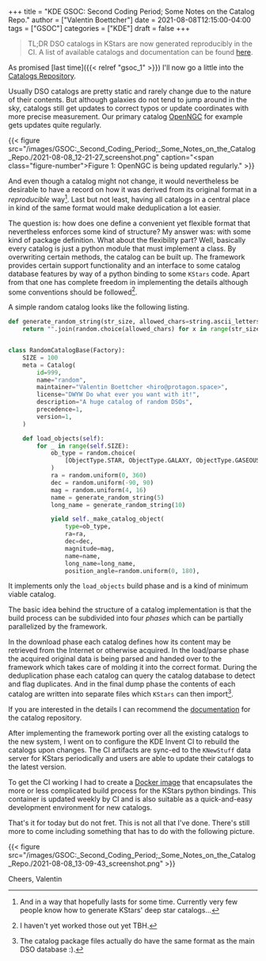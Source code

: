 +++
title = "KDE GSOC: Second Coding Period; Some Notes on the Catalog Repo."
author = ["Valentin Boettcher"]
date = 2021-08-08T12:15:00-04:00
tags = ["GSOC"]
categories = ["KDE"]
draft = false
+++

> TL;DR DSO catalogs in KStars are now generated reproducibly in the
> CI. A list of available catalogs and documentation can be found [here](https://protagon.space/catalogs/pages/catalogs.html).

As promised [last time]({{< relref "gsoc_1" >}}) I'll now go a little into the [Catalogs
Repository](https://invent.kde.org/vboettcher/kstars-catalogs).

Usually DSO catalogs are pretty static and rarely change due to the
nature of their contents. But although galaxies do not tend to jump
around in the sky, catalogs still get updates to correct typos or
update coordinates with more precise measurement. Our primary catalog
[OpenNGC](https://github.com/mattiaverga/OpenNGC) for example gets updates quite regularly.

{{< figure src="/images/GSOC:_Second_Coding_Period;_Some_Notes_on_the_Catalog_Repo./2021-08-08_12-21-27_screenshot.png" caption="<span class=\"figure-number\">Figure 1: </span>OpenNGC is being updated regularly." >}}

And even though a catalog might not change, it would nevertheless be
desirable to have a record on how it was derived from its original
format in a _reproducible_ way[^fn:1]. Last but not least, having all catalogs in a
central place in kind of the same format would make deduplication a
lot easier.

The question is: how does one define a convenient yet flexible format
that nevertheless enforces some kind of structure? My answer was: with
some kind of package definition. What about the flexibility part?
Well, basically every catalog is just a python module that must
implement a class. By overwriting certain methods, the catalog can be
built up. The framework provides certain support functionality and an
interface to some catalog database features by way of a python binding
to some `KStars` code. Apart from that one has complete freedom in
implementing the details although some conventions should be
followed[^fn:2].

A simple random catalog looks like the following listing.

```python
def generate_random_string(str_size, allowed_chars=string.ascii_letters):
    return "".join(random.choice(allowed_chars) for x in range(str_size))


class RandomCatalogBase(Factory):
    SIZE = 100
    meta = Catalog(
        id=999,
        name="random",
        maintainer="Valentin Boettcher <hiro@protagon.space>",
        license="DWYW Do what ever you want with it!",
        description="A huge catalog of random DSOs",
        precedence=1,
        version=1,
    )

    def load_objects(self):
        for _ in range(self.SIZE):
            ob_type = random.choice(
                [ObjectType.STAR, ObjectType.GALAXY, ObjectType.GASEOUS_NEBULA]
            )
            ra = random.uniform(0, 360)
            dec = random.uniform(-90, 90)
            mag = random.uniform(4, 16)
            name = generate_random_string(5)
            long_name = generate_random_string(10)

            yield self._make_catalog_object(
                type=ob_type,
                ra=ra,
                dec=dec,
                magnitude=mag,
                name=name,
                long_name=long_name,
                position_angle=random.uniform(0, 180),
```

It implements only the `load_objects` build phase and is a kind of
minimum viable catalog.

The basic idea behind the structure of a catalog implementation is
that the build process can be subdivided into four _phases_ which can
be partially parallelized by the framework.

In the download phase each catalog defines how its content may be
retrieved from the Internet or otherwise acquired. In the load/parse
phase the acquired original data is being parsed and handed over to
the framework which takes care of molding it into the correct
format. During the deduplication phase each catalog can query the
catalog database to detect and flag duplicates. And in the final dump
phase the contents of each catalog are written into separate files
which `KStars` can then import[^fn:3].

If you are interested in the details I can recommend the [documentation](https://protagon.space/catalogs/)
for the catalog repository.

After implementing the framework porting over all the existing
catalogs to the new system, I went on to configure the KDE Invent CI
to rebuild the catalogs upon changes. The CI artifacts are sync-ed to
the `KNewStuff` data server for KStars periodically and users are able
to update their catalogs to the latest version.

To get the CI working I had to create a [Docker image](https://invent.kde.org/vboettcher/python-kstars-docker) that encapsulates
the more or less complicated build process for the KStars python
bindings. This container is updated weekly by CI and is also suitable
as a quick-and-easy development environment for new catalogs.

That's it for today but do not fret. This is not all that I've
done. There's still more to come including something that has to do
with the following picture.

{{< figure src="/images/GSOC:_Second_Coding_Period;_Some_Notes_on_the_Catalog_Repo./2021-08-08_13-09-43_screenshot.png" >}}

Cheers,
Valentin

[^fn:1]: And in a way that hopefully lasts
    for some time. Currently very few people know how to generate KStars'
    deep star catalogs...
[^fn:2]: I haven't yet worked those out yet TBH.
[^fn:3]: The catalog package files actually
    do have the same format as the main DSO database :).
